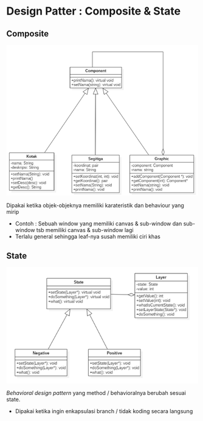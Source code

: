 # Design Patter : Composite & State

## Composite
![Composite Overview](https://github.com/isasenoaji/PPLDP/blob/master/composite.png)

Dipakai ketika objek-objeknya memiliki karateristik dan behaviour yang mirip
- Contoh : Sebuah window yang memiliki canvas & sub-window dan sub-window tsb memiliki canvas & sub-window lagi
- Terlalu general sehingga leaf-nya susah memiliki ciri khas

## State
![State Overview](https://github.com/isasenoaji/PPLDP/blob/master/state.png)

*Behavioral design pattern* yang method / behavioralnya berubah sesuai state.
- Dipakai ketika ingin enkapsulasi branch / tidak koding secara langsung
